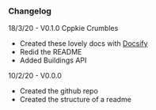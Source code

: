 ### Changelog

18/3/20 - V0.1.0 Cppkie Crumbles
- Created these lovely docs with [Docsify](https://docsify.js.org/#/) 
- Redid the README
- Added Buildings API

10/2/20 - V0.0.0
- Created the github repo
- Created the structure of a readme 
